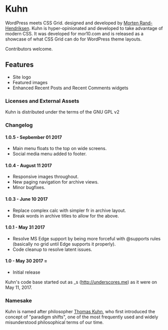 # Kuhn

WordPress meets CSS Grid. designed and developed by [Morten Rand-Hendriksen](https://mor10.com). Kuhn is hyper-opinionated and developed to take advantage of modern CSS. It was developed for mor10.com and is released as a showcase of what CSS Grid can do for WordPress theme layouts.

Contributors welcome.

## Features
- Site logo
- Featured images
- Enhanced Recent Posts and Recent Comments widgets

### Licenses and External Assets
Kuhn is distributed under the terms of the GNU GPL v2

### Changelog

#### 1.0.5 - Sepbember 01 2017
- Main menu floats to the top on wide screens.
- Social media menu added to footer.

#### 1.0.4 - August 11 2017
- Responsive images throughout.
- New paging navigation for archive views.
- Minor bugfixes.

#### 1.0.3 - June 10 2017
- Replace complex calc with simpler fr in archive layout.
- Break words in archive titles to allow for the above.

#### 1.0.1 - May 31 2017
- Resolve MS Edge support by being more forceful with @supports rules (basically no grid until Edge supports it properly).
- Code cleanup to resolve latent issues.

#### 1.0 - May 30 2017 =
- Initial release

Kuhn's code base started out as _s (http://underscores.me) as it were on May 11, 2017.

### Namesake
Kuhn is named after philosopher [Thomas Kuhn](https://en.wikipedia.org/wiki/Thomas_Kuhn), who first introduced the concept of "paradigm shifts", one of the most frequently used and widely misunderstood philosophical terms of our time.
